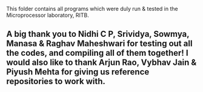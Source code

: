 This folder contains all programs which were duly run & tested in the Microprocessor laboratory, RITB. 

## A big thank you to Nidhi C P, Srividya, Sowmya, Manasa & Raghav Maheshwari for testing out all the codes, and compiling all of them together! I would also like to thank Arjun Rao, Vybhav Jain & Piyush Mehta for giving us reference repositories to work with. 
